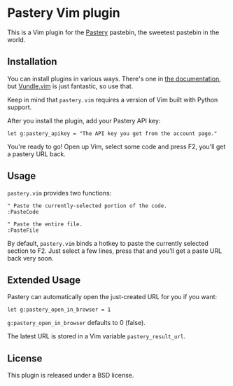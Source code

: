 # Pastery Vim plugin

This is a Vim plugin for the [Pastery](https://www.pastery.net/) pastebin, the
sweetest pastebin in the world.


## Installation

You can install plugins in various ways. There's one in [the
documentation](http://vimdoc.sourceforge.net/htmldoc/usr_05.html#plugin), but
[Vundle.vim](https://github.com/gmarik/Vundle.vim) is just fantastic, so use
that.

Keep in mind that `pastery.vim` requires a version of Vim built with Python
support.

After you install the plugin, add your Pastery API key:

```vim
let g:pastery_apikey = "The API key you get from the account page."
```

You're ready to go! Open up Vim, select some code and press F2, you'll get
a pastery URL back.

## Usage

`pastery.vim` provides two functions:

```vim
" Paste the currently-selected portion of the code.
:PasteCode

" Paste the entire file.
:PasteFile
```

By default, `pastery.vim` binds a hotkey to paste the currently selected section
to F2. Just select a few lines, press that and you'll get a paste URL back very
soon.

## Extended Usage

Pastery can automatically open the just-created URL for you if you want:

```vim
let g:pastery_open_in_browser = 1
```

`g:pastery_open_in_browser` defaults to 0 (false).

The latest URL is stored in a Vim variable `pastery_result_url`.

## License

This plugin is released under a BSD license.
